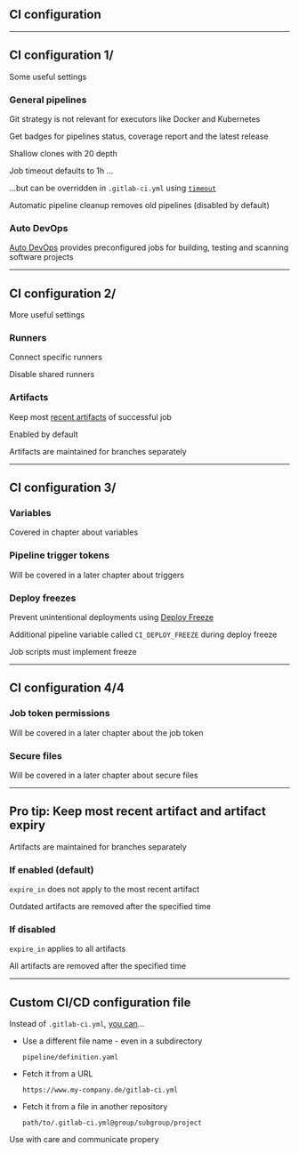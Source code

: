 <!-- .slide: id="gitlab_ci_configuration" class="vertical-center" -->

<i class="fa-duotone fa-calendar-clock fa-8x" style="float: right; color: grey;"></i>

## CI configuration

---

## CI configuration 1/

Some useful settings

### General pipelines

Git strategy is not relevant for executors like Docker and Kubernetes

Get badges for pipelines status, coverage report and the latest release

Shallow clones with 20 depth

Job timeout defaults to 1h ...

...but can be overridden in `.gitlab-ci.yml` using [`timeout`](https://docs.gitlab.com/ee/ci/yaml/#timeout)

Automatic pipeline cleanup removes old pipelines (disabled by default)

### Auto DevOps

[Auto DevOps](https://docs.gitlab.com/ee/topics/autodevops/) provides preconfigured jobs for building, testing and scanning software projects

---

## CI configuration 2/

More useful settings

### Runners [<i class="fa-solid fa-arrow-right-to-bracket"></i>](#/gitlab_runners)

Connect specific runners

Disable shared runners

### Artifacts

Keep most [recent artifacts](https://docs.gitlab.com/ci/jobs/job_artifacts/#keep-artifacts-from-most-recent-successful-jobs) of successful job

Enabled by default

Artifacts are maintained for branches separately

---

## CI configuration 3/

### Variables

Covered in chapter about variables [<i class="fa-solid fa-arrow-right-to-bracket"></i>](#/gitlab_variables)

### Pipeline trigger tokens

Will be covered in a later chapter about triggers [<i class="fa-solid fa-arrow-right-to-bracket"></i>](#/gitlab_triggers)

### Deploy freezes

Prevent unintentional deployments using [Deploy Freeze](https://docs.gitlab.com/ee/user/project/releases/index.html#prevent-unintentional-releases-by-setting-a-deploy-freeze)

Additional pipeline variable called `CI_DEPLOY_FREEZE` during deploy freeze

Job scripts must implement freeze

---

## CI configuration 4/4

### Job token permissions

Will be covered in a later chapter about the job token [<i class="fa-solid fa-arrow-right-to-bracket"></i>](#/gitlab_job_token)

### Secure files

Will be covered in a later chapter about secure files [<i class="fa-solid fa-arrow-right-to-bracket"></i>](#/gitlab_secure_files)

---

## Pro tip: Keep most recent artifact and artifact expiry

Artifacts are maintained for branches separately

### If enabled (default)

`expire_in` does not apply to the most recent artifact

Outdated artifacts are removed after the specified time

### If disabled

`expire_in` applies to all artifacts

All artifacts are removed after the specified time

---

## Custom CI/CD configuration file

Instead of `.gitlab-ci.yml`, [you can](https://docs.gitlab.com/ci/pipelines/settings/#custom-cicd-configuration-file-examples)...

- Use a different file name - even in a subdirectory

    ```plaintext
    pipeline/definition.yaml
    ```

- Fetch it from a URL

    ```plaintext
    https://www.my-company.de/gitlab-ci.yml
    ```

- Fetch it from a file in another repository

    ```plaintext
    path/to/.gitlab-ci.yml@group/subgroup/project
    ```

<i class="fa-duotone fa-triangle-exclamation"></i> Use with care and communicate propery <i class="fa-duotone fa-triangle-exclamation"></i>
